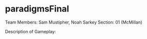 # paradigmsFinal

Team Members: Sam Mustipher, Noah Sarkey
Section: 01 (McMillan)

Description of Gameplay:
